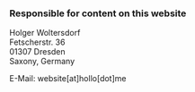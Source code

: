 ### Responsible for content on this website

Holger Woltersdorf  
Fetscherstr. 36  
01307 Dresden  
Saxony, Germany

E-Mail: website[at]hollo[dot]me
